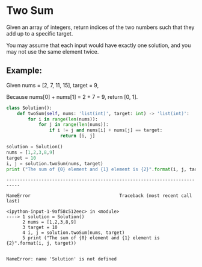 
# Two Sum

Given an array of integers, return indices of the two numbers such that they add up to a specific target.

You may assume that each input would have exactly one solution, and you may not use the same element twice.

## Example:


Given nums = [2, 7, 11, 15], target = 9,

Because nums[0] + nums[1] = 2 + 7 = 9,
return [0, 1].



```python
class Solution():
    def twoSum(self, nums: 'list(int)', target: int) -> 'list(int)':
        for i in range(len(nums)):
            for j in range(len(nums)):
                if i != j and nums[i] + nums[j] == target:
                    return [i, j]
```


```python
solution = Solution()
nums = [1,2,3,8,9]
target = 10
i, j = solution.twoSum(nums, target)
print ("The sum of {0} element and {1} element is {2}".format(i, j, target))
```


    ---------------------------------------------------------------------------

    NameError                                 Traceback (most recent call last)

    <ipython-input-1-9af58c512eec> in <module>
    ----> 1 solution = Solution()
          2 nums = [1,2,3,8,9]
          3 target = 10
          4 i, j = solution.twoSum(nums, target)
          5 print ("The sum of {0} element and {1} element is {2}".format(i, j, target))


    NameError: name 'Solution' is not defined



```python

```
